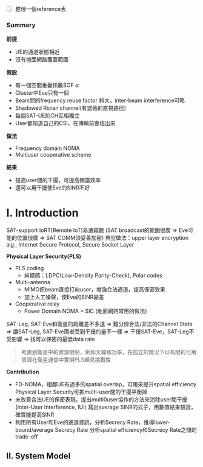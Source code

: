 
- [ ] 整理一個reference表

### Summary
**前提**
- UE的通道狀態相近
- 沒有地面網路覆蓋範圍

**假設**
- 有一個空間重疊係數SOF $\alpha$
- Cluster中Eve只有一個
- Beam間的frequency reuse factor 夠大，inter-beam interference可略
- Shadowed Rician channel(有遮蔽的直視路徑)
- 每個SAT-UE的CH互相獨立
- User都知道自己的CSI，在傳輸前會估出來

**做法**
- Frequency domain NOMA
- Multiuser cooperative scheme 

**結果**
- 提高user間的干擾，可提高頻譜效率
- 還可以用干擾使Eve的SINR不好

# I. Introduction
SAT-support IoRT(Remote IoT)易遭竊聽
(SAT broadcast的範圍很廣 => Eve可能的位置很廣 => SAT COMM須妥善加密)
典型做法：upper layer encryption alg., Internet Secure Protocol, Secure Socket Layer

**Physical Layer Security(PLS)**
- PLS coding
  - 糾錯碼：LDPC(Low-Density Parity-Check), Polar codes
- Multi-antenna
  - MIMO把beam直接打向user，增強合法通道，提高保密效果
  - 加上人工噪聲，使Eve的SINR變差
- Cooperative relay
  - Power Domain NOMA + SIC (地面網路常用的做法)

SAT-Leg, SAT-Eve和衛星的距離差不多遠 => 難分辨合法/非法的Channel State
=> 讓SAT-Leg, SAT-Eve兩者受到干擾的量不一樣
=> 干擾SAT-Eve，SAT-Leg不受影響
=> 找可以保密的最低data rate

> 考慮到衛星中的資源限制，例如天線和功率，在孤立的情況下以有限的可用資源在衛星通信中實現PLS頗具挑戰性

**Contribution**
- FD-NOMA，相鄰UE有過多的spatial overlap，可用來提升spatial efficiency
  Physical Layer Security可把multi-user間的干擾平衡掉
- 未改善合法UE的保密表現，提出multi0user協作的方法來消除user間干擾(Inter-User Interference, IUI)
  寫出average SINR的式子，用數值結果驗證，確實能提高SINR
- 利用所有User和Eve的通道資訊，分析Secrecy Rate，推導lower-bound/average Secrecy Rate
  分析spatial efficiency和Secrecy Rate之間的trade-off

## II. System Model